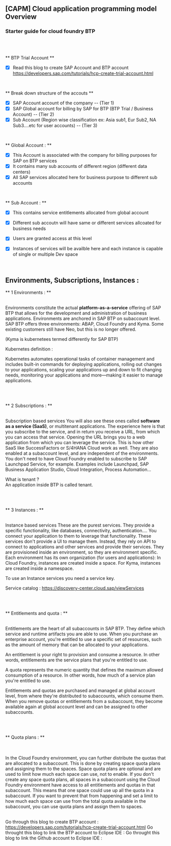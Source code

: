## [CAPM] Cloud application programming model Overview

### Starter guide for cloud foundry BTP

</br>
</br>

** BTP Trial Account **

- [x] Read this blog to create SAP Account and BTP account https://developers.sap.com/tutorials/hcp-create-trial-account.html

</br>

** Break down structure of the accouts **

- [x] SAP Account account of the company -- (Tier 1)
- [x] SAP Global account for billing by SAP for BTP (BTP Trial / Business Account) -- (Tier 2)
- [x] Sub Account (Region wise classification ex: Asia sub1, Eur Sub2, NA Sub3....etc for user accounts) -- (Tier 3)

</br>

** Global Account : **

- [x] This Account is associated with the company for billing purposes for SAP on BTP services 
- [x] It contains many sub accounts of different region (different data centers)
- [x] All SAP services allocated here for business purpose to different sub accounts 

</br>

** Sub Account : **

- [x] This contains service entitlements allocated from global account 
- [x] Different sub accoutn will have same or different services allcoated for business needs 
- [x] Users are granted access at this level 
- [x] Instances of services will be availble here and each instance is capable of single or multiple Dev space


</br>

## Environments, Subscriptions, Instances  : 


** 1 Environments : **
   </br>
   </br>
<p> 

Environments constitute the actual <B>platform-as-a-service</B> offering of SAP BTP that allows for the development and administration of business applications. 
Environments are anchored in SAP BTP on subaccount level.
SAP BTP offers three environments: ABAP, Cloud Foundry and Kyma. 
Some existing customers still have Neo, but this is no longer offered.

(Kyma is kubernetees termed differently for SAP BTP)

Kubernetes definition : 

Kubernetes automates operational tasks of container management and includes built-in commands for deploying applications, 
rolling out changes to your applications, scaling your applications up and down to fit changing needs, monitoring your applications
and more—making it easier to manage applications.
  
</p>    
   </br>
   </br>

** 2 Subscriptions : **
   </br>
   </br>
<p> 
Subscription based services
You will also see these ones called <B>software as a service (SaaS)</B>, or multitenant applications. 
The experience here is that you subscribe to the service, and in return you receive a URL, from which you can access that service. 
Opening the URL brings you to a web application from which you can leverage the service. 
This is how other SaaS like SuccessFactors or S/4HANA Cloud work as well. They are also enabled at a subaccount level, and are independent of the environments. 
You don't need to have Cloud Foundry enabled to subscribe to SAP Launchpad Service, for example.
Examples include Launchpad, SAP Business Application Studio, Cloud Integration, Process Automation...

What is tenant ?  </br>
An application inside BTP is called tenant.
</p>  
   </br>
   </br>   

** 3 Instances : **
   </br>
   </br>
<p> 
Instance based services
These are the purest services. They provide a specific functionality, like databases, connectivity, authentication.... You connect your application to them to leverage that functionality. 
These services don't provide a UI to manage them. Instead, they rely on API to connect to applications and other services and provide their services. 
They are provisioned inside an environment, so they are environment specific. 
Each environment has its own organization (for users and applications): In Cloud Foundry, instances are created inside a space. For Kyma, instances are created inside a namespace.

To use an Instance services you need a service key.

</p>    

Service catalog : https://discovery-center.cloud.sap/viewServices

   </br>
   </br>   

** Entitlements and quota : **
   </br> 
   </br> 
<p>    
Entitlements are the heart of all subaccounts in SAP BTP. They define which service and runtime artifacts you are able to use. When you purchase an enterprise account, you're entitled to use a specific set of resources, such as the amount of memory that can be allocated to your applications.
</br>     
  
An entitlement is your right to provision and consume a resource. In other words, entitlements are the service plans that you're entitled to use.
</br> 

A quota represents the numeric quantity that defines the maximum allowed consumption of a resource. In other words, how much of a service plan you're entitled to use.
</br> 

Entitlements and quotas are purchased and managed at global account level, from where they're distributed to subaccounts, which consume them. 
When you remove quotas or entitlements from a subaccount, they become available again at global account level and can be assigned to other subaccounts.
</p>    

   </br>
   </br> 
   
** Quota plans : **  
   </br> 
   </br>  
<p> 
In the Cloud Foundry environment, you can further distribute the quotas that are allocated to a subaccount. This is done by creating space quota plans and assigning them to the spaces.
Space quota plans are optional and are used to limit how much each space can use, not to enable. If you don't create any space quota plans, all spaces in a subaccount using the Cloud Foundry environment have access to all entitlements and quotas in that subaccount. This means that one space could use up all the quota in a subaccount.
If you want to prevent that from happening and set a limit to how much each space can use from the total quota available in the subaccount, you can use quota plans and assign them to spaces.   

   </br> 
   </br>  

Go through this blog to create BTP account : https://developers.sap.com/tutorials/hcp-create-trial-account.html
Go throught this blog to link the BTP account to Eclipse IDE : 
Go throught this blog to link the Github account to Eclipse IDE : 


